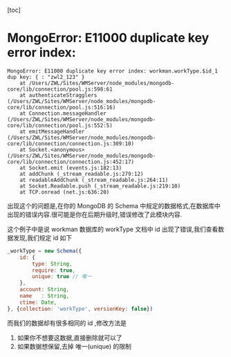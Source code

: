 [toc]

# MongoError: E11000 duplicate key error index:
```shell
MongoError: E11000 duplicate key error index: workman.workType.$id_1 dup key: { : "zwl2_123" }
    at /Users/ZWL/Sites/WMServer/node_modules/mongodb-core/lib/connection/pool.js:598:61
    at authenticateStragglers (/Users/ZWL/Sites/WMServer/node_modules/mongodb-core/lib/connection/pool.js:516:16)
    at Connection.messageHandler (/Users/ZWL/Sites/WMServer/node_modules/mongodb-core/lib/connection/pool.js:552:5)
    at emitMessageHandler (/Users/ZWL/Sites/WMServer/node_modules/mongodb-core/lib/connection/connection.js:309:10)
    at Socket.<anonymous> (/Users/ZWL/Sites/WMServer/node_modules/mongodb-core/lib/connection/connection.js:452:17)
    at Socket.emit (events.js:182:13)
    at addChunk (_stream_readable.js:279:12)
    at readableAddChunk (_stream_readable.js:264:11)
    at Socket.Readable.push (_stream_readable.js:219:10)
    at TCP.onread (net.js:636:20)
```
出现这个的问题是,在你的 MongoDB 的 Schema 中规定的数据格式,在数据库中出现的错误内容.很可能是你在后期升级时,错误修改了此模块内容.

这个例子中是说 workman 数据库的 workType 文档中 id 出现了错误,我们查看数据发现,我们规定 id 如下
```js
_workType = new Schema({
    id: {
        type: String,
        require: true,
        unique: true // 唯一
    },
    account: String,
    name   : String,
    ctime: Date,
}, {collection: 'workType', versionKey: false})
```
而我们的数据却有很多相同的 id ,修改方法是
1. 如果你不想要这数据,直接删除就可以了
2. 如果数据想保留,去掉 唯一(unique) 的限制